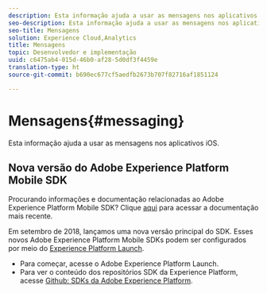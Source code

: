 ```yaml
---
description: Esta informação ajuda a usar as mensagens nos aplicativos iOS.
seo-description: Esta informação ajuda a usar as mensagens nos aplicativos iOS.
seo-title: Mensagens
solution: Experience Cloud,Analytics
title: Mensagens
topic: Desenvolvedor e implementação
uuid: c6475ab4-015d-46b0-af28-5d0df3f4459e
translation-type: ht
source-git-commit: b690ec677cf5aedfb2673b707f82716af1851124

---
```



# Mensagens{#messaging}

Esta informação ajuda a usar as mensagens nos aplicativos iOS.

## Nova versão do Adobe Experience Platform Mobile SDK

Procurando informações e documentação relacionadas ao Adobe Experience Platform Mobile SDK? Clique [aqui](https://aep-sdks.gitbook.io/docs/) para acessar a documentação mais recente.

Em setembro de 2018, lançamos uma nova versão principal do SDK. Esses novos Adobe Experience Platform Mobile SDKs podem ser configurados por meio do [Experience Platform Launch](https://www.adobe.com/br/experience-platform/launch.html).

* Para começar, acesse o Adobe Experience Platform Launch.
* Para ver o conteúdo dos repositórios SDK da Experience Platform, acesse [Github: SDKs da Adobe Experience Platform](https://github.com/Adobe-Marketing-Cloud/acp-sdks).

